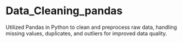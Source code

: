 # Data_Cleaning_pandas
Utilized Pandas in Python to clean and preprocess raw data, handling missing values, duplicates, and outliers for improved data quality.
